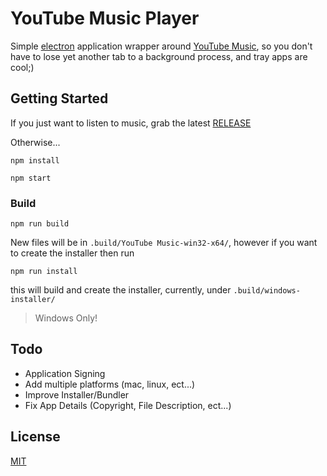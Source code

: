 # YouTube Music Player

Simple [electron]() application wrapper around [YouTube Music](https://music.youtube.com/), so you don't have to lose yet another tab to a background process, and tray apps are cool;)

## Getting Started

If you just want to listen to music, grab the latest [RELEASE]()

Otherwise...

    npm install

    npm start

### Build

    npm run build

New files will be in `.build/YouTube Music-win32-x64/`, however if you want to create the installer then run

    npm run install

this will build and create the installer, currently, under `.build/windows-installer/`

> Windows Only!

## Todo

- Application Signing
- Add multiple platforms (mac, linux, ect...)
- Improve Installer/Bundler
- Fix App Details (Copyright, File Description, ect...)

## License

[MIT](LICENSE)
